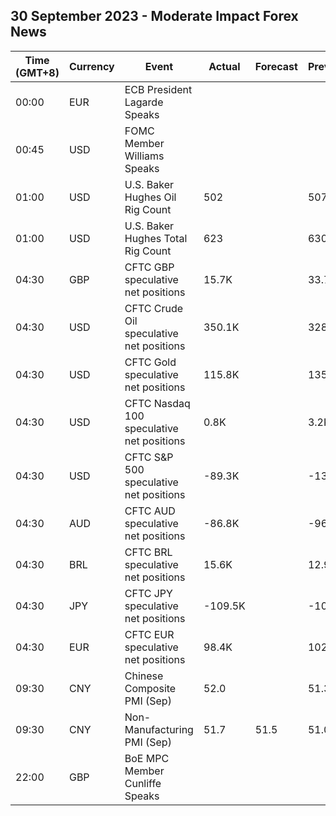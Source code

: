 ## 30 September 2023 - Moderate Impact Forex News

| Time (GMT+8) | Currency | Event | Actual | Forecast | Previous |
|------|----------|-------|--------|----------|----------|
| 00:00 | EUR | ECB President Lagarde Speaks |  |  |  |
| 00:45 | USD | FOMC Member Williams Speaks |  |  |  |
| 01:00 | USD | U.S. Baker Hughes Oil Rig Count | 502 |  | 507 |
| 01:00 | USD | U.S. Baker Hughes Total Rig Count | 623 |  | 630 |
| 04:30 | GBP | CFTC GBP speculative net positions | 15.7K |  | 33.7K |
| 04:30 | USD | CFTC Crude Oil speculative net positions | 350.1K |  | 328.4K |
| 04:30 | USD | CFTC Gold speculative net positions | 115.8K |  | 135.2K |
| 04:30 | USD | CFTC Nasdaq 100 speculative net positions | 0.8K |  | 3.2K |
| 04:30 | USD | CFTC S&P 500 speculative net positions | -89.3K |  | -139.0K |
| 04:30 | AUD | CFTC AUD speculative net positions | -86.8K |  | -96.9K |
| 04:30 | BRL | CFTC BRL speculative net positions | 15.6K |  | 12.9K |
| 04:30 | JPY | CFTC JPY speculative net positions | -109.5K |  | -101.6K |
| 04:30 | EUR | CFTC EUR speculative net positions | 98.4K |  | 102.0K |
| 09:30 | CNY | Chinese Composite PMI (Sep) | 52.0 |  | 51.3 |
| 09:30 | CNY | Non-Manufacturing PMI (Sep) | 51.7 | 51.5 | 51.0 |
| 22:00 | GBP | BoE MPC Member Cunliffe Speaks |  |  |  |

